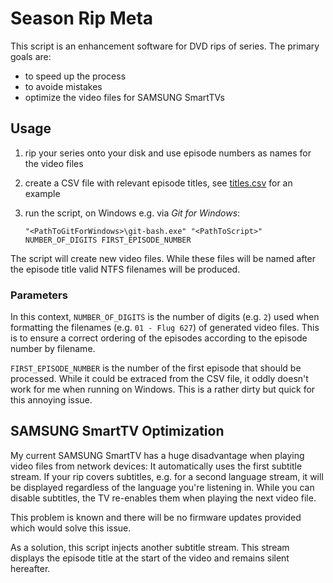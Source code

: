 # Season Rip Meta

This script is an enhancement software for DVD rips of series.
The primary goals are:

* to speed up the process
* to avoide mistakes
* optimize the video files for SAMSUNG SmartTVs

## Usage

1. rip your series onto your disk and use episode numbers as names for the video files
1. create a CSV file with relevant episode titles, see [titles.csv](examples/titles.csv) for an example
1. run the script, on Windows e.g. via *Git for Windows*:

       "<PathToGitForWindows>\git-bash.exe" "<PathToScript>" NUMBER_OF_DIGITS FIRST_EPISODE_NUMBER

The script will create new video files.
While these files will be named after the episode title valid NTFS filenames will be produced.

### Parameters

In this context, `NUMBER_OF_DIGITS` is the number of digits (e.g. `2`) used when formatting the filenames (e.g. `01 - Flug 627`) of generated video files.
This is to ensure a correct ordering of the episodes according to the episode number by filename.

`FIRST_EPISODE_NUMBER` is the number of the first episode that should be processed.
While it could be extraced from the CSV file, it oddly doesn't work for me when running on Windows.
This is a rather dirty but quick for this annoying issue.

## SAMSUNG SmartTV Optimization

My current SAMSUNG SmartTV has a huge disadvantage when playing video files from network devices:
It automatically uses the first subtitle stream.
If your rip covers subtitles, e.g. for a second language stream, it will be displayed regardless of the language you're listening in.
While you can disable subtitles, the TV re-enables them when playing the next video file.

This problem is known and there will be no firmware updates provided which would solve this issue.

As a solution, this script injects another subtitle stream.
This stream displays the episode title at the start of the video and remains silent hereafter.

